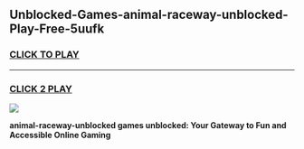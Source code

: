 
## Unblocked-Games-animal-raceway-unblocked-Play-Free-5uufk
<h3>
<a href="https://premium76.site?title=animal-raceway-unblocked&ref=18A1">CLICK TO PLAY</a></h3>
<hr>

<h3>
<a href="https://premium76.site?title=animal-raceway-unblocked&ref=18A1">CLICK 2 PLAY</a>
  
</h3>

<a href="https://premium76.site?title=animal-raceway-unblocked&ref=18A1"><img src="https://clearcache.store/games.png"></a>


**animal-raceway-unblocked games unblocked: Your Gateway to Fun and Accessible Online Gaming**
